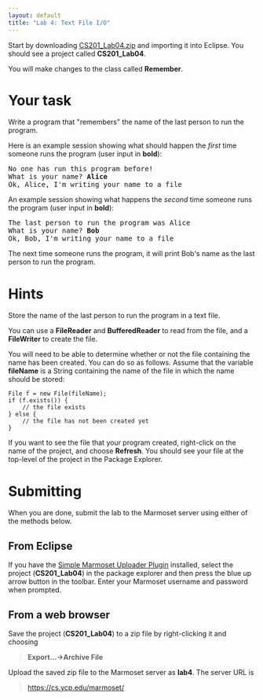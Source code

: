 ```yaml
---
layout: default
title: "Lab 4: Text File I/O"
---
```


Start by downloading [CS201\_Lab04.zip](CS201\_Lab04.zip) and importing it into Eclipse. You should see a project called **CS201\_Lab04**.

You will make changes to the class called **Remember**.

Your task
=========

Write a program that "remembers" the name of the last person to run the program.

Here is an example session showing what should happen the *first* time someone runs the program (user input in **bold**):

<pre>
No one has run this program before!
What is your name? <b>Alice</b>
Ok, Alice, I'm writing your name to a file
</pre>

An example session showing what happens the *second* time someone runs the program (user input in **bold**):

<pre>
The last person to run the program was Alice
What is your name? <b>Bob</b>
Ok, Bob, I'm writing your name to a file
</pre>

The next time someone runs the program, it will print Bob's name as the last person to run the program.

Hints
=====

Store the name of the last person to run the program in a text file.

You can use a **FileReader** and **BufferedReader** to read from the file, and a **FileWriter** to create the file.

You will need to be able to determine whether or not the file containing the name has been created. You can do so as follows. Assume that the variable **fileName** is a String containing the name of the file in which the name should be stored:

    File f = new File(fileName);
    if (f.exists()) {
        // the file exists
    } else {
        // the file has not been created yet
    }

If you want to see the file that your program created, right-click on the name of the project, and choose **Refresh**. You should see your file at the top-level of the project in the Package Explorer.

Submitting
==========

When you are done, submit the lab to the Marmoset server using either of the methods below.

From Eclipse
------------

If you have the [Simple Marmoset Uploader Plugin](../resources.html) installed, select the project (**CS201\_Lab04**) in the package explorer and then press the blue up arrow button in the toolbar. Enter your Marmoset username and password when prompted.

From a web browser
------------------

Save the project (**CS201\_Lab04**) to a zip file by right-clicking it and choosing

> **Export...&rarr;Archive File**

Upload the saved zip file to the Marmoset server as **lab4**. The server URL is

> <https://cs.ycp.edu/marmoset/>
